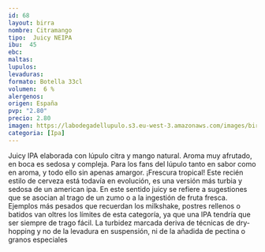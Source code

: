 ```yaml
--- 
id: 68
layout: birra
nombre: Citramango
tipo:  Juicy NEIPA
ibu:  45
ebc:
maltas: 
lupulos: 
levaduras: 
formato: Botella 33cl
volumen:  6 %
alergenos: 
origen: España
pvp: "2.80"
precio: 2.80
imagen: https://labodegadellupulo.s3.eu-west-3.amazonaws.com/images/birras/citramango.jpg
categoria: [Ipa]
---
```

Juicy IPA elaborada con lúpulo citra y mango natural. Aroma muy afrutado, en boca es sedosa y compleja. Para los fans del lúpulo tanto en sabor como en aroma, y todo ello sin apenas amargor. ¡Frescura tropical! Este recién estilo de cerveza está todavía en evolución, es una versión más turbia y sedosa de un american ipa. En este sentido juicy se refiere a sugestiones que se asocian al trago de un zumo o a la ingestión de fruta fresca. Ejemplos más pesados que recuerdan los milkshake, postres rellenos o batidos van oltres los límites de esta categoría, ya que una IPA tendría que ser siempre de trago fácil. La turbidez marcada deriva de técnicas de dry-hopping y no de la levadura en suspensión, ni de la añadida de pectina o granos especiales
















